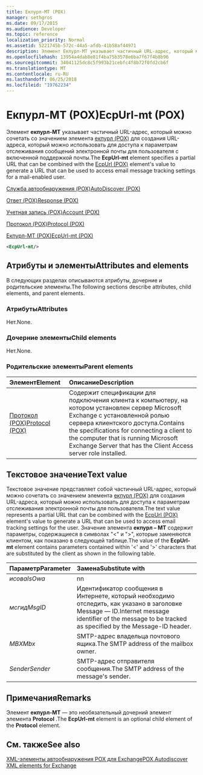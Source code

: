 ```yaml
---
title: Екпурл-MT (POX)
manager: sethgros
ms.date: 09/17/2015
ms.audience: Developer
ms.topic: reference
localization_priority: Normal
ms.assetid: 5221745b-572c-44a5-afdb-41b58af44971
description: Элемент Екпурл-MT указывает частичный URL-адрес, который можно сочетать со значением элемента Екпурл (POX) для создания URL-адреса, который можно использовать для доступа к параметрам отслеживания сообщений электронной почты для пользователя с включенной поддержкой почты.
ms.openlocfilehash: 13954a4dab8e81f4ba75b3578e6ba7f67f4b8b96
ms.sourcegitcommit: 34041125dc8c5f993b21cebfc4f8b72f0fd2cb6f
ms.translationtype: MT
ms.contentlocale: ru-RU
ms.lasthandoff: 06/25/2018
ms.locfileid: "19762234"
---
```

# <a name="ecpurl-mt-pox"></a><span data-ttu-id="a8f9f-103">Екпурл-MT (POX)</span><span class="sxs-lookup"><span data-stu-id="a8f9f-103">EcpUrl-mt (POX)</span></span>

<span data-ttu-id="a8f9f-104">Элемент **екпурл-MT** указывает частичный URL-адрес, который можно сочетать со значением элемента [екпурл (POX)](ecpurl-pox.md) для создания URL-адреса, который можно использовать для доступа к параметрам отслеживания сообщений электронной почты для пользователя с включенной поддержкой почты.</span><span class="sxs-lookup"><span data-stu-id="a8f9f-104">The **EcpUrl-mt** element specifies a partial URL that can be combined with the [EcpUrl (POX)](ecpurl-pox.md) element's value to generate a URL that can be used to access email message tracking settings for a mail-enabled user.</span></span> 
  
[<span data-ttu-id="a8f9f-105">Служба автообнаружения (POX)</span><span class="sxs-lookup"><span data-stu-id="a8f9f-105">AutoDiscover (POX)</span></span>](autodiscover-pox.md)
  
[<span data-ttu-id="a8f9f-106">Ответ (POX)</span><span class="sxs-lookup"><span data-stu-id="a8f9f-106">Response (POX)</span></span>](response-pox.md)
  
[<span data-ttu-id="a8f9f-107">Учетная запись (POX)</span><span class="sxs-lookup"><span data-stu-id="a8f9f-107">Account (POX)</span></span>](account-pox.md)
  
[<span data-ttu-id="a8f9f-108">Протокол (POX)</span><span class="sxs-lookup"><span data-stu-id="a8f9f-108">Protocol (POX)</span></span>](protocol-pox.md)
  
[<span data-ttu-id="a8f9f-109">Екпурл-MT (POX)</span><span class="sxs-lookup"><span data-stu-id="a8f9f-109">EcpUrl-mt (POX)</span></span>](ecpurl-mt-pox.md)
  
```XML
<EcpUrl-mt/>
```

## <a name="attributes-and-elements"></a><span data-ttu-id="a8f9f-110">Атрибуты и элементы</span><span class="sxs-lookup"><span data-stu-id="a8f9f-110">Attributes and elements</span></span>

<span data-ttu-id="a8f9f-111">В следующих разделах описываются атрибуты, дочерние и родительские элементы.</span><span class="sxs-lookup"><span data-stu-id="a8f9f-111">The following sections describe attributes, child elements, and parent elements.</span></span>
  
### <a name="attributes"></a><span data-ttu-id="a8f9f-112">Атрибуты</span><span class="sxs-lookup"><span data-stu-id="a8f9f-112">Attributes</span></span>

<span data-ttu-id="a8f9f-113">Нет.</span><span class="sxs-lookup"><span data-stu-id="a8f9f-113">None.</span></span>
  
### <a name="child-elements"></a><span data-ttu-id="a8f9f-114">Дочерние элементы</span><span class="sxs-lookup"><span data-stu-id="a8f9f-114">Child elements</span></span>

<span data-ttu-id="a8f9f-115">Нет.</span><span class="sxs-lookup"><span data-stu-id="a8f9f-115">None.</span></span>
  
### <a name="parent-elements"></a><span data-ttu-id="a8f9f-116">Родительские элементы</span><span class="sxs-lookup"><span data-stu-id="a8f9f-116">Parent elements</span></span>

|<span data-ttu-id="a8f9f-117">**Элемент**</span><span class="sxs-lookup"><span data-stu-id="a8f9f-117">**Element**</span></span>|<span data-ttu-id="a8f9f-118">**Описание**</span><span class="sxs-lookup"><span data-stu-id="a8f9f-118">**Description**</span></span>|
|:-----|:-----|
|[<span data-ttu-id="a8f9f-119">Протокол (POX)</span><span class="sxs-lookup"><span data-stu-id="a8f9f-119">Protocol (POX)</span></span>](protocol-pox.md) <br/> |<span data-ttu-id="a8f9f-120">Содержит спецификации для подключения клиента к компьютеру, на котором установлен сервер Microsoft Exchange с установленной ролью сервера клиентского доступа.</span><span class="sxs-lookup"><span data-stu-id="a8f9f-120">Contains the specifications for connecting a client to the computer that is running Microsoft Exchange Server that has the Client Access server role installed.</span></span>  <br/> |
   
## <a name="text-value"></a><span data-ttu-id="a8f9f-121">Текстовое значение</span><span class="sxs-lookup"><span data-stu-id="a8f9f-121">Text value</span></span>

<span data-ttu-id="a8f9f-122">Текстовое значение представляет собой частичный URL-адрес, который можно сочетать со значением элемента [екпурл (POX)](ecpurl-pox.md) для создания URL-адреса, который можно использовать для доступа к параметрам отслеживания электронной почты для пользователя.</span><span class="sxs-lookup"><span data-stu-id="a8f9f-122">The text value represents a partial URL that can be combined with the [EcpUrl (POX)](ecpurl-pox.md) element's value to generate a URL that can be used to access email tracking settings for the user.</span></span> <span data-ttu-id="a8f9f-123">Значение элемента **екпурл – MT** содержит параметры, содержащиеся в символах "<" и ">", которые заменяются клиентом, как показано в следующей таблице.</span><span class="sxs-lookup"><span data-stu-id="a8f9f-123">The value of the **EcpUrl-mt** element contains parameters contained within '<' and '>' characters that are substituted by the client as shown in the following table.</span></span> 
  
|<span data-ttu-id="a8f9f-124">**Параметр**</span><span class="sxs-lookup"><span data-stu-id="a8f9f-124">**Parameter**</span></span>|<span data-ttu-id="a8f9f-125">**Замена**</span><span class="sxs-lookup"><span data-stu-id="a8f9f-125">**Substitute with**</span></span>|
|:-----|:-----|
| <span data-ttu-id="a8f9f-126">_исова_</span><span class="sxs-lookup"><span data-stu-id="a8f9f-126">_IsOwa_</span></span> <br/> |<span data-ttu-id="a8f9f-127">n</span><span class="sxs-lookup"><span data-stu-id="a8f9f-127">n</span></span>  <br/> |
| <span data-ttu-id="a8f9f-128">_мсгид_</span><span class="sxs-lookup"><span data-stu-id="a8f9f-128">_MsgID_</span></span> <br/> |<span data-ttu-id="a8f9f-129">Идентификатор сообщения в Интернете, который необходимо отследить, как указано в заголовке Message — ID.</span><span class="sxs-lookup"><span data-stu-id="a8f9f-129">Internet message identifier of the message to be tracked as specified by the Message-ID header.</span></span>  <br/> |
| <span data-ttu-id="a8f9f-130">_MBX_</span><span class="sxs-lookup"><span data-stu-id="a8f9f-130">_Mbx_</span></span> <br/> |<span data-ttu-id="a8f9f-131">SMTP-адрес владельца почтового ящика.</span><span class="sxs-lookup"><span data-stu-id="a8f9f-131">The SMTP address of the mailbox owner.</span></span>  <br/> |
| <span data-ttu-id="a8f9f-132">_Sender_</span><span class="sxs-lookup"><span data-stu-id="a8f9f-132">_Sender_</span></span> <br/> |<span data-ttu-id="a8f9f-133">SMTP-адрес отправителя сообщения.</span><span class="sxs-lookup"><span data-stu-id="a8f9f-133">The SMTP address of the message's sender.</span></span>  <br/> |
   
## <a name="remarks"></a><span data-ttu-id="a8f9f-134">Примечания</span><span class="sxs-lookup"><span data-stu-id="a8f9f-134">Remarks</span></span>

<span data-ttu-id="a8f9f-135">Элемент **екпурл-MT** — это необязательный дочерний элемент элемента **Protocol** .</span><span class="sxs-lookup"><span data-stu-id="a8f9f-135">The **EcpUrl-mt** element is an optional child element of the **Protocol** element.</span></span> 
  
## <a name="see-also"></a><span data-ttu-id="a8f9f-136">См. также</span><span class="sxs-lookup"><span data-stu-id="a8f9f-136">See also</span></span>



[<span data-ttu-id="a8f9f-137">XML-элементы автообнаружения POX для Exchange</span><span class="sxs-lookup"><span data-stu-id="a8f9f-137">POX Autodiscover XML elements for Exchange</span></span>](pox-autodiscover-xml-elements-for-exchange.md)


